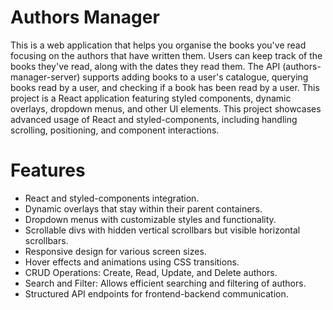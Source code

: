 # Authors Manager
This is a web application that helps you organise the books you've read focusing on the authors that have written them. Users can keep track of the books they've read, along with the dates they read them. The API (authors-manager-server) supports adding books to a user's catalogue, querying books read by a user, and checking if a book has been read by a user.
This project is a React application featuring styled components, dynamic overlays, dropdown menus, and other UI elements. This project showcases advanced usage of React and styled-components, including handling scrolling, positioning, and component interactions.

# Features
- React and styled-components integration.
- Dynamic overlays that stay within their parent containers.
- Dropdown menus with customizable styles and functionality.
- Scrollable divs with hidden vertical scrollbars but visible horizontal scrollbars.
- Responsive design for various screen sizes.
- Hover effects and animations using CSS transitions.
- CRUD Operations: Create, Read, Update, and Delete authors.
- Search and Filter: Allows efficient searching and filtering of authors.
- Structured API endpoints for frontend-backend communication.
